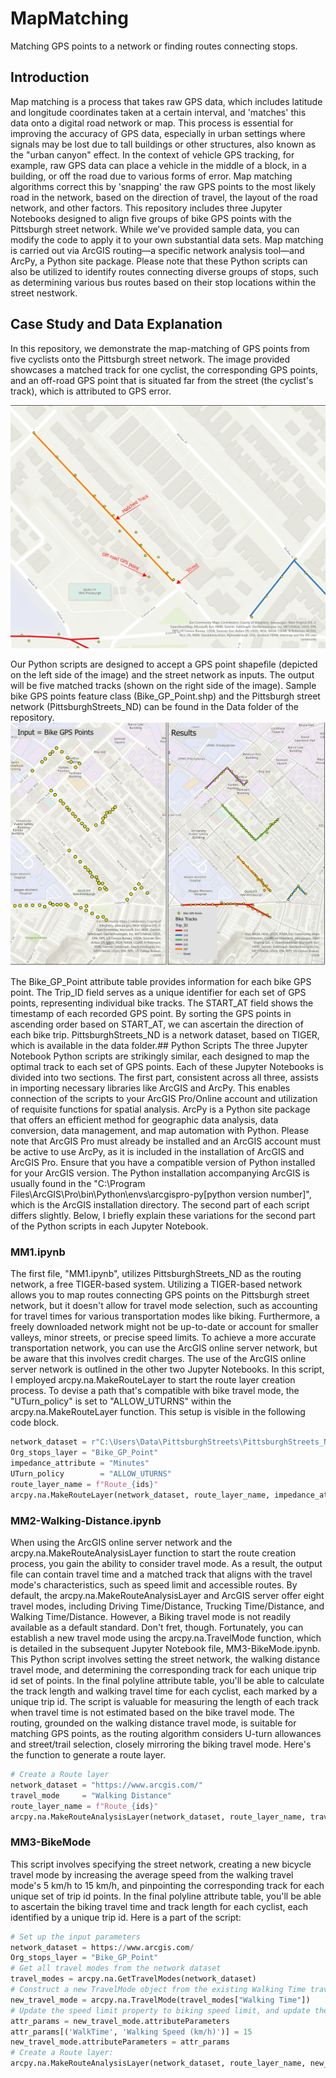 # MapMatching
Matching GPS points to a network or finding routes connecting stops.

## Introduction 
Map matching is a process that takes raw GPS data, which includes latitude and longitude coordinates taken at a certain interval, and 'matches' this data onto a digital road network or map. This process is essential for improving the accuracy of GPS data, especially in urban settings where signals may be lost due to tall buildings or other structures, also known as the "urban canyon" effect.
In the context of vehicle GPS tracking, for example, raw GPS data can place a vehicle in the middle of a block, in a building, or off the road due to various forms of error. Map matching algorithms correct this by 'snapping' the raw GPS points to the most likely road in the network, based on the direction of travel, the layout of the road network, and other factors.
This repository includes three Jupyter Notebooks designed to align five groups of bike GPS points with the Pittsburgh street network. While we've provided sample data, you can modify the code to apply it to your own substantial data sets. Map matching is carried out via ArcGIS routing—a specific network analysis tool—and ArcPy, a Python site package. Please note that these Python scripts can also be utilized to identify routes connecting diverse groups of stops, such as determining various bus routes based on their stop locations within the street nestwork.

## Case Study and Data Explanation
In this repository, we demonstrate the map-matching of GPS points from five cyclists onto the Pittsburgh street network. The image provided showcases a matched track for one cyclist, the corresponding GPS points, and an off-road GPS point that is situated far from the street (the cyclist's track), which is attributed to GPS error.

![Off-Road GPS Point](Images/Matched.jpg)

Our Python scripts are designed to accept a GPS point shapefile (depicted on the left side of the image) and the street network as inputs. The output will be five matched tracks (shown on the right side of the image). Sample bike GPS points feature class (Bike_GP_Point.shp) and the Pittsburgh street network (PittsburghStreets_ND) can be found in the Data folder of the repository.
![Input to Results](Images/Final.jpg)

The Bike_GP_Point attribute table provides information for each bike GPS point. The Trip_ID field serves as a unique identifier for each set of GPS points, representing individual bike tracks. The START_AT field shows the timestamp of each recorded GPS point. By sorting the GPS points in ascending order based on START_AT, we can ascertain the direction of each bike trip. PittsburghStreets_ND is a network dataset, based on TIGER, which is available in the data folder.## Python Scripts
The three Jupyter Notebook Python scripts are strikingly similar, each designed to map the optimal track to each set of GPS points. Each of these Jupyter Notebooks is divided into two sections. The first part, consistent across all three, assists in importing necessary libraries like ArcGIS and ArcPy. This enables connection of the scripts to your ArcGIS Pro/Online account and utilization of requisite functions for spatial analysis.
ArcPy is a Python site package that offers an efficient method for geographic data analysis, data conversion, data management, and map automation with Python. Please note that ArcGIS Pro must already be installed and an ArcGIS account must be active to use ArcPy, as it is included in the installation of ArcGIS and ArcGIS Pro. Ensure that you have a compatible version of Python installed for your ArcGIS version. The Python installation accompanying ArcGIS is usually found in the "C:\Program Files\ArcGIS\Pro\bin\Python\envs\arcgispro-py[python version number]", which is the ArcGIS installation directory.
The second part of each script differs slightly. Below, I briefly explain these variations for the second part of the Python scripts in each Jupyter Notebook.

### MM1.ipynb
The first file, "MM1.ipynb", utilizes PittsburghStreets_ND as the routing network, a free TIGER-based system. Utilizing a TIGER-based network allows you to map routes connecting GPS points on the Pittsburgh street network, but it doesn't allow for travel mode selection, such as accounting for travel times for various transportation modes like biking. Furthermore, a freely downloaded network might not be up-to-date or account for smaller valleys, minor streets, or precise speed limits. To achieve a more accurate transportation network, you can use the ArcGIS online server network, but be aware that this involves credit charges. The use of the ArcGIS online server network is outlined in the other two Jupyter Notebooks.
In this script, I employed arcpy.na.MakeRouteLayer to start the route layer creation process. To devise a path that's compatible with bike travel mode, the "UTurn_policy" is set to "ALLOW_UTURNS" within the arcpy.na.MakeRouteLayer function. This setup is visible in the following code block.
```python 
network_dataset = r"C:\Users\Data\PittsburghStreets\PittsburghStreets_ND"
Org_stops_layer = "Bike_GP_Point"
impedance_attribute = "Minutes"
UTurn_policy        = "ALLOW_UTURNS"
route_layer_name = f"Route_{ids}"
arcpy.na.MakeRouteLayer(network_dataset, route_layer_name, impedance_attribute, UTurn_policy)
```
### MM2-Walking-Distance.ipynb
When using the ArcGIS online server network and the arcpy.na.MakeRouteAnalysisLayer function to start the route creation process, you gain the ability to consider travel mode. As a result, the output file can contain travel time and a matched track that aligns with the travel mode's characteristics, such as speed limit and accessible routes. By default, the arcpy.na.MakeRouteAnalysisLayer and ArcGIS server offer eight travel modes, including Driving Time/Distance, Trucking Time/Distance, and Walking Time/Distance. However, a Biking travel mode is not readily available as a default standard.
Don't fret, though. Fortunately, you can establish a new travel mode using the arcpy.na.TravelMode function, which is detailed in the subsequent Jupyter Notebook file, MM3-BikeMode.ipynb. This Python script involves setting the street network, the walking distance travel mode, and determining the corresponding track for each unique trip id set of points.
In the final polyline attribute table, you'll be able to calculate the track length and walking travel time for each cyclist, each marked by a unique trip id. The script is valuable for measuring the length of each track when travel time is not estimated based on the bike travel mode. The routing, grounded on the walking distance travel mode, is suitable for matching GPS points, as the routing algorithm considers U-turn allowances and street/trail selection, closely mirroring the biking travel mode. Here's the function to generate a route layer.
```python 
# Create a Route layer
network_dataset = "https://www.arcgis.com/" 
travel_mode     = "Walking Distance"
route_layer_name = f"Route_{ids}"
arcpy.na.MakeRouteAnalysisLayer(network_dataset, route_layer_name, travel_mode)
```
### MM3-BikeMode
This script involves specifying the street network, creating a new bicycle travel mode by increasing the average speed from the walking travel mode's 5 km/h to 15 km/h, and pinpointing the corresponding track for each unique set of trip id points. In the final polyline attribute table, you'll be able to ascertain the biking travel time and track length for each cyclist, each identified by a unique trip id. Here is a part of the script:
```python 
# Set up the input parameters
network_dataset = https://www.arcgis.com/
Org_stops_layer = "Bike_GP_Point"
# Get all travel modes from the network dataset
travel_modes = arcpy.na.GetTravelModes(network_dataset)
# Construct a new TravelMode object from the existing Walking Time travel mode
new_travel_mode = arcpy.na.TravelMode(travel_modes["Walking Time"])
# Update the speed limit property to biking speed limit, and update the name
attr_params = new_travel_mode.attributeParameters
attr_params[('WalkTime', 'Walking Speed (km/h)')] = 15
new_travel_mode.attributeParameters = attr_params 
# Create a Route layer:
arcpy.na.MakeRouteAnalysisLayer(network_dataset, route_layer_name, new_travel_mode)
```
